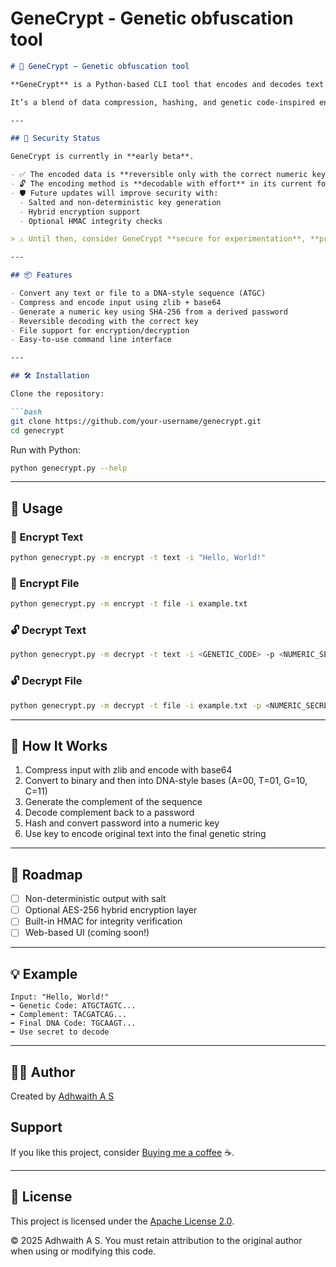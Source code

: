 # GeneCrypt - Genetic obfuscation tool

````markdown
# 🧬 GeneCrypt – Genetic obfuscation tool

**GeneCrypt** is a Python-based CLI tool that encodes and decodes text or files into DNA-style sequences (`A`, `T`, `G`, `C`) using a custom, reversible transformation pipeline.

It’s a blend of data compression, hashing, and genetic code-inspired encoding — designed to be both **secure and fun**.

---

## 🔐 Security Status

GeneCrypt is currently in **early beta**.

- ✅ The encoded data is **reversible only with the correct numeric key**
- 🔓 The encoding method is **decodable with effort** in its current form
- 🛡️ Future updates will improve security with:
  - Salted and non-deterministic key generation
  - Hybrid encryption support
  - Optional HMAC integrity checks

> ⚠️ Until then, consider GeneCrypt **secure for experimentation**, **prototyping**, and **creative applications** — but not for storing high-risk sensitive data.

---

## 📦 Features

- Convert any text or file to a DNA-style sequence (ATGC)
- Compress and encode input using zlib + base64
- Generate a numeric key using SHA-256 from a derived password
- Reversible decoding with the correct key
- File support for encryption/decryption
- Easy-to-use command line interface

---

## 🛠️ Installation

Clone the repository:

```bash
git clone https://github.com/your-username/genecrypt.git
cd genecrypt
````

Run with Python:

```bash
python genecrypt.py --help
```

---

## 🚀 Usage

### 🔐 Encrypt Text

```bash
python genecrypt.py -m encrypt -t text -i "Hello, World!"
```

### 🔐 Encrypt File

```bash
python genecrypt.py -m encrypt -t file -i example.txt
```

### 🔓 Decrypt Text

```bash
python genecrypt.py -m decrypt -t text -i <GENETIC_CODE> -p <NUMERIC_SECRET>
```

### 🔓 Decrypt File

```bash
python genecrypt.py -m decrypt -t file -i example.txt -p <NUMERIC_SECRET>
```

---

## 🧪 How It Works

1. Compress input with zlib and encode with base64
2. Convert to binary and then into DNA-style bases (A=00, T=01, G=10, C=11)
3. Generate the complement of the sequence
4. Decode complement back to a password
5. Hash and convert password into a numeric key
6. Use key to encode original text into the final genetic string

---

## 🔗 Roadmap

* [ ] Non-deterministic output with salt
* [ ] Optional AES-256 hybrid encryption layer
* [ ] Built-in HMAC for integrity verification
* [ ] Web-based UI (coming soon!)

---

## 💡 Example

```
Input: "Hello, World!"
➡ Genetic Code: ATGCTAGTC...
➡ Complement: TACGATCAG...
➡ Final DNA Code: TGCAAGT...
➡ Use secret to decode
```

---

## 🧑‍💻 Author

Created by [Adhwaith A S](https://github.com/adhwaithas)

## Support

If you like this project, consider [Buying me a coffee](https://buymeacoffee.com/adhwaithas) ☕.

---

## 📜 License

This project is licensed under the [Apache License 2.0](LICENSE).

© 2025 Adhwaith A S. You must retain attribution to the original author when using or modifying this code.
